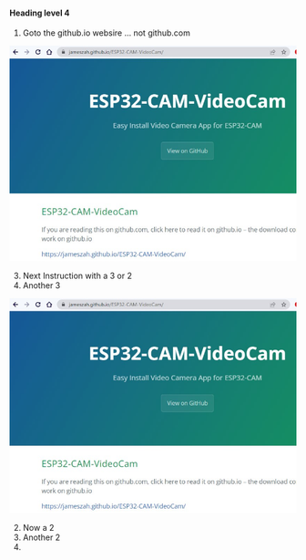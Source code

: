 
#### Heading level 4

1.  Goto the github.io websire ... not github.com

<img src="./doc/Screenshot 2022-04-19 121554.jpg">

3.  Next Instruction with a 3 or 2 
3.  Another 3
 
<img src="./doc/Screenshot 2022-04-19 121554.jpg">

2.  Now a 2
2.  Another 2
3.    
